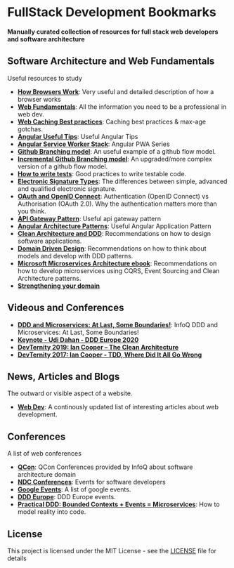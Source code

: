 # FullStack Development Bookmarks

**Manually curated collection of resources for full stack web developers and software architecture**

## Software Architecture and Web Fundamentals

Useful resources to study

+ **[How Browsers Work](https://www.html5rocks.com/en/tutorials/internals/howbrowserswork/)**: Very useful and detailed description of how a browser works
+ **[Web Fundamentals](https://developers.google.com/web/fundamentals)**: All the information you need to be a professional in web dev.
+ **[Web Caching Best practices](https://jakearchibald.com/2016/caching-best-practices/)**: Caching best practices & max-age gotchas.
+ **[Angular Useful Tips](https://blog.strongbrew.io/)**: Useful Angular Tips
+ **[Angular Service Worker Stack](https://blog.angular-university.io/service-workers/)**: Angular PWA Series
+ **[Github Branching model](https://nvie.com/posts/a-successful-git-branching-model/)**: An useful example of a github flow model.
+ **[Incremental Github Branching model](https://blog.logrocket.com/the-git-workflow-you-need-how-to-deal-with-multiple-teams-in-a-single-repository-faf5bb17a6e4/)**: An upgraded/more complex version of a github flow model.
+ **[How to write tests](http://misko.hevery.com/code-reviewers-guide/)**: Good practices to write testable code.
+ **[Electronic Signature Types](https://blog.signaturit.com/en/simple-e-signature-vs-advanced-e-signature-main-aspects-european-regulation)**: The differences between simple, advanced and qualified electronic signature.
+ **[OAuth and OpenID Connect](https://oauth.net/articles/authentication/)**: Authentication (OpenID Connect) vs Authorisation (OAuth 2.0). Why the authentication matters more than you think. 
+ **[API Gateway Pattern](https://docs.microsoft.com/en-us/dotnet/architecture/microservices/architect-microservice-container-applications/direct-client-to-microservice-communication-versus-the-api-gateway-pattern)**: Useful api gateway pattern
+ **[Angular Architecture Patterns](https://netmedia.io/dev/angular-architecture-patterns-high-level-project-architecture_5589)**: Useful Angular Application Pattern
+ **[Clean Architecture and DDD](https://github.com/Sairyss/domain-driven-hexagon)**: Recommendations on how to design software applications.
+ **[Domain Driven Design](https://lostechies.com/jimmybogard/2010/02/04/strengthening-your-domain-a-primer/)**: Recommendations on how to think about models and develop with DDD patterns.
+ **[Microsoft Microservices Architecture ebook](https://dotnet.microsoft.com/download/e-book/microservices-architecture/pdf)**: Recommendations on how to develop microservices using CQRS, Event Sourcing and Clean Architecture patterns.
+ **[Strengthening your domain](https://lostechies.com/jimmybogard/2010/02/04/strengthening-your-domain-a-primer/)**

## Videous and Conferences
+ **[DDD and Microservices: At Last, Some Boundaries!](https://www.youtube.com/watch?v=sFCgXH7DwxM&t=2266s)**: InfoQ DDD and Microservices: At Last, Some Boundaries!
+ **[Keynote - Udi Dahan - DDD Europe 2020](https://www.youtube.com/watch?v=-iuMjjKQnhg&t=3281s)**
+ **[DevTernity 2019: Ian Cooper – The Clean Architecture](https://www.youtube.com/watch?v=SxJPQ5qXisw)**
+ **[DevTernity 2017: Ian Cooper - TDD, Where Did It All Go Wrong](https://www.youtube.com/watch?v=EZ05e7EMOLM)**
 
 
## News, Articles and Blogs

The outward or visible aspect of a website.

+ **[Web Dev](https://web.dev/blog/)**: A continously updated list of interesting articles about web development.

## Conferences

A list of web conferences

+ **[QCon](https://qconferences.com/)**: QCon Conferences provided by InfoQ about software architecture domain
+ **[NDC Conferences](https://ndcconferences.com/)**: Events for software developers
+ **[Google Events](https://developers.google.com/events)**: A list of google events.
+ **[DDD Europe](https://dddeurope.com/)**: DDD Europe events.
+ **[Practical DDD: Bounded Contexts + Events = Microservices](https://www.youtube.com/watch?v=Ab5-ebHja3o)**: How to model reality into code.

## License

This project is licensed under the MIT License - see the [LICENSE](LICENSE) file for details
